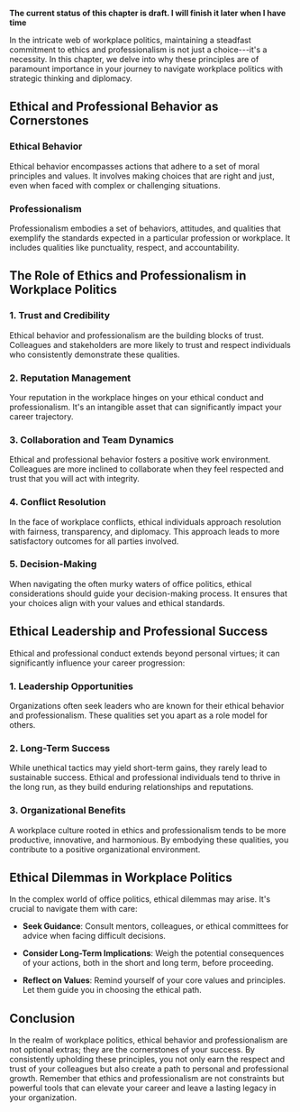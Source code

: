 **The current status of this chapter is draft. I will finish it later when I have time**

In the intricate web of workplace politics, maintaining a steadfast commitment to ethics and professionalism is not just a choice---it's a necessity. In this chapter, we delve into why these principles are of paramount importance in your journey to navigate workplace politics with strategic thinking and diplomacy.

Ethical and Professional Behavior as Cornerstones
-------------------------------------------------

### **Ethical Behavior**

Ethical behavior encompasses actions that adhere to a set of moral principles and values. It involves making choices that are right and just, even when faced with complex or challenging situations.

### **Professionalism**

Professionalism embodies a set of behaviors, attitudes, and qualities that exemplify the standards expected in a particular profession or workplace. It includes qualities like punctuality, respect, and accountability.

The Role of Ethics and Professionalism in Workplace Politics
------------------------------------------------------------

### **1. Trust and Credibility**

Ethical behavior and professionalism are the building blocks of trust. Colleagues and stakeholders are more likely to trust and respect individuals who consistently demonstrate these qualities.

### **2. Reputation Management**

Your reputation in the workplace hinges on your ethical conduct and professionalism. It's an intangible asset that can significantly impact your career trajectory.

### **3. Collaboration and Team Dynamics**

Ethical and professional behavior fosters a positive work environment. Colleagues are more inclined to collaborate when they feel respected and trust that you will act with integrity.

### **4. Conflict Resolution**

In the face of workplace conflicts, ethical individuals approach resolution with fairness, transparency, and diplomacy. This approach leads to more satisfactory outcomes for all parties involved.

### **5. Decision-Making**

When navigating the often murky waters of office politics, ethical considerations should guide your decision-making process. It ensures that your choices align with your values and ethical standards.

Ethical Leadership and Professional Success
-------------------------------------------

Ethical and professional conduct extends beyond personal virtues; it can significantly influence your career progression:

### **1. Leadership Opportunities**

Organizations often seek leaders who are known for their ethical behavior and professionalism. These qualities set you apart as a role model for others.

### **2. Long-Term Success**

While unethical tactics may yield short-term gains, they rarely lead to sustainable success. Ethical and professional individuals tend to thrive in the long run, as they build enduring relationships and reputations.

### **3. Organizational Benefits**

A workplace culture rooted in ethics and professionalism tends to be more productive, innovative, and harmonious. By embodying these qualities, you contribute to a positive organizational environment.

Ethical Dilemmas in Workplace Politics
--------------------------------------

In the complex world of office politics, ethical dilemmas may arise. It's crucial to navigate them with care:

* **Seek Guidance**: Consult mentors, colleagues, or ethical committees for advice when facing difficult decisions.

* **Consider Long-Term Implications**: Weigh the potential consequences of your actions, both in the short and long term, before proceeding.

* **Reflect on Values**: Remind yourself of your core values and principles. Let them guide you in choosing the ethical path.

Conclusion
----------

In the realm of workplace politics, ethical behavior and professionalism are not optional extras; they are the cornerstones of your success. By consistently upholding these principles, you not only earn the respect and trust of your colleagues but also create a path to personal and professional growth. Remember that ethics and professionalism are not constraints but powerful tools that can elevate your career and leave a lasting legacy in your organization.
